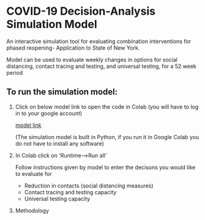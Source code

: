 # COVID-19 Decision-Analysis Simulation Model 
An interactive simulation tool for evaluating combination interventions for phased reopening- Application to State of New York.

Model can be used to evaluate weekly changes in options for social distancing, contact tracing and testing, and universal testing, for a 52 week period

## To run the simulation model: 
1. Click on below model link to open the code in Colab (you will have to log in to your google account) 

      [model link](https://colab.research.google.com/drive/1GXs3hBg68w23-Kv5GCFQI30KKRxsfyFP) 
      
      (The simulation model is built in Python, if you run it in Google Colab you do not have to install any software)

2. In Colab click on 'Runtime-->Run all'
      
      Follow instructions given by model to enter the decisons you would like to evaluate for 
      - Reduction in contacts  (social distancing measures)
      - Contact tracing and testing capacity
      - Universal testing capacity 
      
3. Methodology 


